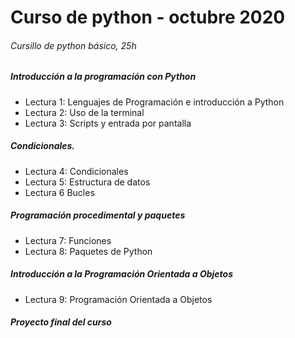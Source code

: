 # Curso de python - octubre 2020
###### Cursillo de python básico, 25h

##### Introducción a la programación con Python

- Lectura 1: Lenguajes de Programación e introducción a Python 
- Lectura 2: Uso de la terminal 
- Lectura 3: Scripts y entrada por pantalla 



##### Condicionales.

- Lectura 4: Condicionales 
- Lectura 5: Estructura de datos
- Lectura 6 Bucles 
  

##### Programación procedimental y paquetes

- Lectura 7: Funciones 
- Lectura 8: Paquetes de Python 



##### Introducción a la Programación Orientada a Objetos

- Lectura 9: Programación Orientada a Objetos 



##### Proyecto final del curso

